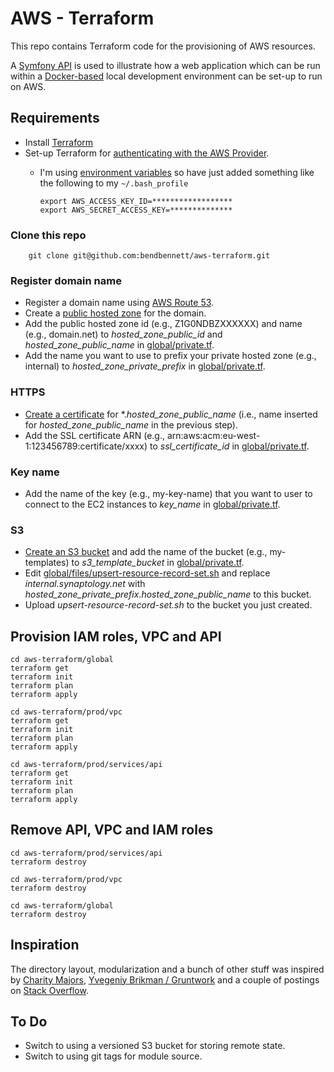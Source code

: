 # AWS - Terraform

This repo contains Terraform code for the provisioning of AWS resources.

A [Symfony API](https://github.com/bendbennett/symfony-api-swagger-jwt) is used to 
illustrate how a web application which can be run within a [Docker-based](https://github.com/bendbennett/docker-compose-nginx-php-mongo) 
local development environment can be set-up to run on AWS. 
 
## Requirements

* Install [Terraform](https://www.terraform.io/intro/getting-started/install.html)
* Set-up Terraform for [authenticating with the AWS Provider](https://www.terraform.io/docs/providers/aws/).
  * I'm using [environment variables](https://www.terraform.io/docs/providers/aws/#environment-variables) 
  so have just added something like the following to my `~/.bash_profile`
  
        export AWS_ACCESS_KEY_ID=******************
        export AWS_SECRET_ACCESS_KEY=**************  

### Clone this repo

        git clone git@github.com:bendbennett/aws-terraform.git

### Register domain name

* Register a domain name using [AWS Route 53](http://docs.aws.amazon.com/Route53/latest/DeveloperGuide/registrar.html).
* Create a [public hosted zone](http://docs.aws.amazon.com/Route53/latest/DeveloperGuide/AboutHZWorkingWith.html)
for the domain.
* Add the public hosted zone id (e.g., Z1G0NDBZXXXXXX) and name (e.g., domain.net) to _hosted_zone_public_id_ and _hosted_zone_public_name_
 in [global/private.tf](../master/global/private.tf). 
* Add the name you want to use to prefix your private hosted zone (e.g., internal) to _hosted_zone_private_prefix_
 in [global/private.tf](../master/global/private.tf).

### HTTPS

* [Create a certificate](https://aws.amazon.com/certificate-manager/) for *._hosted_zone_public_name_
  (i.e., name inserted for _hosted_zone_public_name_ in the previous step).
* Add the SSL certificate ARN (e.g., arn:aws:acm:eu-west-1:123456789:certificate/xxxx) to _ssl_certificate_id_ in [global/private.tf](../master/global/private.tf).

### Key name

* Add the name of the key (e.g., my-key-name) that you want to user to connect to the EC2 instances to 
_key_name_ in [global/private.tf](../master/global/private.tf).

### S3

* [Create an S3 bucket](http://docs.aws.amazon.com/AmazonS3/latest/gsg/CreatingABucket.html)
 and add the name of the bucket (e.g., my-templates) to _s3_template_bucket_ in [global/private.tf](../master/global/private.tf). 
* Edit [global/files/upsert-resource-record-set.sh](../master/global/files/upsert-resource-record-set.sh)
and replace _internal.synaptology.net_ with _hosted_zone_private_prefix_._hosted_zone_public_name_ 
to this bucket.
* Upload _upsert-resource-record-set.sh_ to the bucket you just created.

## Provision IAM roles, VPC and API

    cd aws-terraform/global
    terraform get
    terraform init
    terraform plan
    terraform apply
    
    cd aws-terraform/prod/vpc
    terraform get
    terraform init
    terraform plan
    terraform apply   

    cd aws-terraform/prod/services/api
    terraform get
    terraform init
    terraform plan
    terraform apply

## Remove API, VPC and IAM roles

    cd aws-terraform/prod/services/api
    terraform destroy
    
    cd aws-terraform/prod/vpc    
    terraform destroy
    
    cd aws-terraform/global
    terraform destroy     
 
## Inspiration

The directory layout, modularization and a bunch of other stuff was inspired by [Charity
Majors](https://charity.wtf/2016/03/30/terraform-vpc-and-why-you-want-a-tfstate-file-per-env/), 
[Yvegeniy Brikman / Gruntwork](https://blog.gruntwork.io/a-comprehensive-guide-to-terraform-b3d32832baca) 
and a couple of postings on [Stack Overflow](https://stackoverflow.com/questions/33157516/best-practices-when-using-terraform).

## To Do

* Switch to using a versioned S3 bucket for storing remote state.
* Switch to using git tags for module source.
